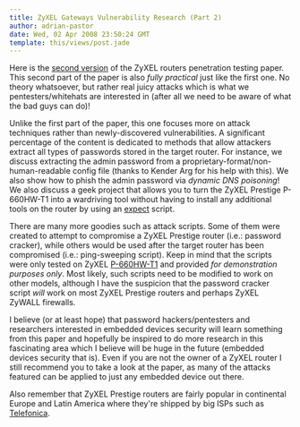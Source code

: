 ```yaml
---
title: ZyXEL Gateways Vulnerability Research (Part 2)
author: adrian-pastor
date: Wed, 02 Apr 2008 23:50:24 GMT
template: this/views/post.jade
---
```


Here is the [second version](http://www.gnucitizen.org/static/blog/2008/04/hacking_zyxel_gateways_part_2.pdf) of the ZyXEL routers penetration testing paper. This second part of the paper is also _fully practical_ just like the first one. No theory whatsoever, but rather real juicy attacks which is what we pentesters/whitehats are interested in (after all we need to be aware of what the bad guys can do)!

Unlike the first part of the paper, this one focuses more on attack techniques rather than newly-discovered vulnerabilities. A significant percentage of the content is dedicated to methods that allow attackers extract all types of passwords stored in the target router. For instance, we discuss extracting the admin password from a proprietary-format/non-human-readable config file (thanks to Kender Arg for his help with this). We also show how to phish the admin password via _dynamic DNS poisoning_! We also discuss a geek project that allows you to turn the ZyXEL Prestige P-660HW-T1 into a wardriving tool without having to install any additional tools on the router by using an [expect](http://en.wikipedia.org/wiki/Expect) script.

There are many more goodies such as attack scripts. Some of them were created to attempt to compromise a ZyXEL Prestige router (i.e.: password cracker), while others would be used after the target router has been compromised (i.e.: ping-sweeping script). Keep in mind that the scripts were only tested on ZyXEL [P-660HW-T1](http://www.elmalibilgisayar.com/urunresim/-596398697.jpg "ZyXEL P-660HW-T1") and provided _for demonstration purposes only_. Most likely, such scripts need to be modified to work on other models, although I have the suspicion that the password cracker script _will_ work on most ZyXEL Prestige routers and perhaps ZyXEL ZyWALL firewalls.

I believe (or at least hope) that password hackers/pentesters and researchers interested in embedded devices security will learn something from this paper and hopefully be inspired to do more research in this fascinating area which I believe will be huge in the future (embedded devices security that is). Even if you are not the owner of a ZyXEL router I still recommend you to take a look at the paper, as many of the attacks featured can be applied to just any embedded device out there.

Also remember that ZyXEL Prestige routers are fairly popular in continental Europe and Latin America where they're shipped by big ISPs such as [Telefonica](http://en.wikipedia.org/wiki/Telefonica "Spanish telecommunication company").
